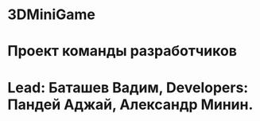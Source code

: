 # 3DMiniGame

# Проект команды разработчиков 
# Lead: Баташев Вадим, Developers: Пандей Аджай, Александр Минин.

